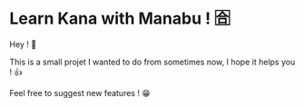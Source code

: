 # Learn Kana with Manabu ! 🈴

Hey ! 👋

This is a small projet I wanted to do from sometimes now, I hope it helps you ! 👍

Feel free to suggest new features ! 😁
